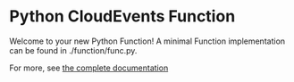 # Python CloudEvents Function

Welcome to your new Python Function! A minimal Function implementation can
be found in ./function/func.py.

For more, see [the complete documentation]('https://github.com/knative/func/tree/main/docs')
